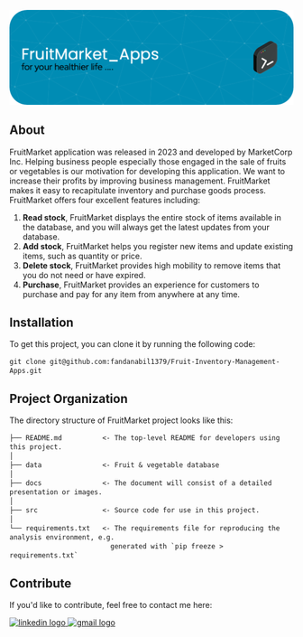 ![Header](./docs/header.png)

## About

FruitMarket application was released in 2023 and developed by MarketCorp Inc. Helping business people especially those engaged in the sale of fruits or vegetables is our motivation for developing this application. We want to increase their profits by improving business management. FruitMarket makes it easy to recapitulate inventory and purchase goods process. FruitMarket offers four excellent features including:

1. **Read stock**, FruitMarket displays the entire stock of items available in the database, and you will always get the latest updates from your database.
2. **Add stock**, FruitMarket helps you register new items and update existing items, such as quantity or price.
3. **Delete stock**, FruitMarket provides high mobility to remove items that you do not need or have expired.
4. **Purchase**, FruitMarket provides an experience for customers to purchase and pay for any item from anywhere at any time.

## Installation

To get this project, you can clone it by running the following code:

    git clone git@github.com:fandanabil1379/Fruit-Inventory-Management-Apps.git

    
## Project Organization

The directory structure of FruitMarket project looks like this:

    ├── README.md          <- The top-level README for developers using this project.
    │
    ├── data               <- Fruit & vegetable database
    │
    ├── docs               <- The document will consist of a detailed presentation or images.
    │
    ├── src                <- Source code for use in this project.
    │
    └── requirements.txt   <- The requirements file for reproducing the analysis environment, e.g.
                             generated with `pip freeze > requirements.txt`

## Contribute

If you'd like to contribute, feel free to contact me here:

<a href="https://www.linkedin.com/in/shafandanabilsembodo/" target="_blank">
    <img src="https://raw.githubusercontent.com/maurodesouza/profile-readme-generator/master/src/assets/icons/social/linkedin/default.svg" width="52" height="40" alt="linkedin logo"/>
  </a>
  <a href="mailto:shafanda.nabil.s@gmail.com" target="_blank">
    <img src="https://raw.githubusercontent.com/maurodesouza/profile-readme-generator/master/src/assets/icons/social/gmail/default.svg"  width="52" height="40" alt="gmail logo"/>
  </a>
